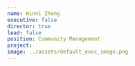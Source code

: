 ```yaml
---
name: Winni Zheng
executive: false
director: true
lead: false
position: Community Management
project:  
image: ../assets/default_exec_image.png
---
```

